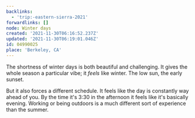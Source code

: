 ```yaml
---
backlinks:
  - 'trip:-eastern-sierra-2021'
forwardlinks: []
node: Winter days
created: '2021-11-30T06:16:52.237Z'
updated: '2021-11-30T06:19:01.046Z'
id: 04990025
place: 'Berkeley, CA'
---
```

The shortness of winter days is both beautiful and challenging. It gives the whole season a particular vibe; it *feels* like winter. The low sun, the early sunset. 

But it also forces a different schedule. It feels like the day is constantly way ahead of you. By the time it's 3:30 in the afternoon it feels like it's basically evening. Working or being outdoors is a much different sort of experience than the summer.  
